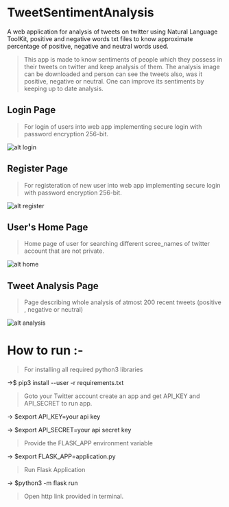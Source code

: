 # TweetSentimentAnalysis
A web application for analysis of tweets on twitter using Natural Language ToolKit, positive and negative words txt files to know approximate percentage of positive, negative and neutral words used. 

>This app is made to know sentiments of people which they possess in their tweets on twitter and keep analysis of them. The analysis image can be downloaded and person can see the tweets also, was it positive, negative or neutral. One can improve its sentiments by keeping up to date analysis.  

## Login Page

>For login of users into web app implementing secure login with password encryption 256-bit.

![alt login](https://github.com/ulshell/TweetSentimentAnalysis/blob/master/static/login.png)

## Register Page

>For registeration of new user into web app implementing secure login with password encryption 256-bit.

![alt register](https://github.com/ulshell/TweetSentimentAnalysis/blob/master/static/Register.png)

## User's Home Page

>Home page of user for searching different scree_names of twitter account that are not private.

![alt home](https://github.com/ulshell/TweetSentimentAnalysis/blob/master/static/Index.png)

## Tweet Analysis Page

>Page describing whole analysis of atmost 200 recent tweets (positive , negative or neutral)

![alt analysis](https://github.com/ulshell/TweetSentimentAnalysis/blob/master/static/analysis.png)

# How to run :-

>For installing all required python3 libraries

->$ pip3 install --user -r requirements.txt

>Goto your Twitter account create an app and get API_KEY and API_SECRET to run app.

-> $export API_KEY=your api key

-> $export API_SECRET=your api secret key

>Provide the FLASK_APP environment variable

-> $export FLASK_APP=application.py

>Run Flask Application

-> $python3 -m flask run

>Open http link provided in terminal. 
